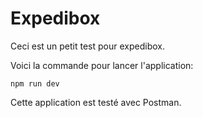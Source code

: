 # Expedibox

Ceci est un petit test pour expedibox.

Voici la commande pour lancer l'application:

`npm run dev`

Cette application est testé avec Postman.
